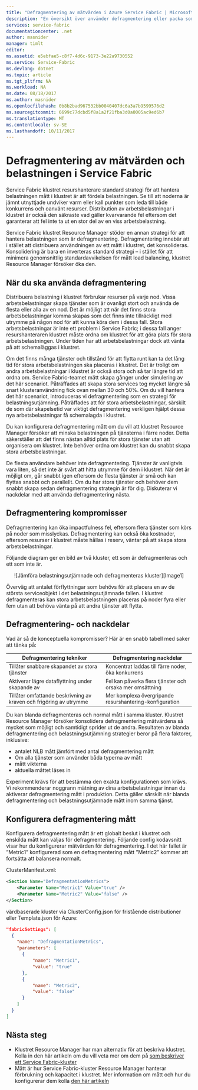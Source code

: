 ```yaml
---
title: "Defragmentering av mätvärden i Azure Service Fabric | Microsoft Docs"
description: "En översikt över använder defragmentering eller packa som en strategi för mått i Service Fabric"
services: service-fabric
documentationcenter: .net
author: masnider
manager: timlt
editor: 
ms.assetid: e5ebfae5-c8f7-4d6c-9173-3e22a9730552
ms.service: Service-Fabric
ms.devlang: dotnet
ms.topic: article
ms.tgt_pltfrm: NA
ms.workload: NA
ms.date: 08/18/2017
ms.author: masnider
ms.openlocfilehash: 0b8b2bad967532bb0040407dc6a3a7b9599576d2
ms.sourcegitcommit: 6699c77dcbd5f8a1a2f21fba3d0a0005ac9ed6b7
ms.translationtype: MT
ms.contentlocale: sv-SE
ms.lasthandoff: 10/11/2017
---
```

# <a name="defragmentation-of-metrics-and-load-in-service-fabric"></a>Defragmentering av mätvärden och belastningen i Service Fabric
Service Fabric klustret resurshanterare standard strategi för att hantera belastningen mått i klustret är att fördela belastningen. Se till att noderna är jämnt utnyttjade undviker varm eller kall punkter som leda till både konkurrens och oanvänt resurser. Distribution av arbetsbelastningar i klustret är också den säkraste vad gäller kvarvarande fel eftersom det garanterar att fel inte ta ut en stor del av en viss arbetsbelastning. 

Service Fabric klustret Resource Manager stöder en annan strategi för att hantera belastningen som är defragmentering. Defragmentering innebär att i stället att distribuera användningen av ett mått i klustret, det konsolideras. Konsolidering är bara en inverteras standard strategi – i stället för att minimera genomsnittlig standardavvikelsen för mått load balancing, klustret Resource Manager försöker öka den.

## <a name="when-to-use-defragmentation"></a>När du ska använda defragmentering
Distribuera belastning i klustret förbrukar resurser på varje nod. Vissa arbetsbelastningar skapa tjänster som är ovanligt stort och använda de flesta eller alla av en nod. Det är möjligt att när det finns stora arbetsbelastningar komma skapas som det finns inte tillräckligt med utrymme på någon nod för att kunna köra dem i dessa fall. Stora arbetsbelastningar är inte ett problem i Service Fabric; i dessa fall anger resurshanteraren klustret måste ordna om klustret för att göra plats för stora arbetsbelastningen. Under tiden har att arbetsbelastningar dock att vänta på att schemaläggas i klustret.

Om det finns många tjänster och tillstånd för att flytta runt kan ta det lång tid för stora arbetsbelastningen ska placeras i klustret. Det är troligt om andra arbetsbelastningar i klustret är också stora och så tar längre tid att ordna om. Service Fabric-teamet mätt skapa gånger under simulering av det här scenariot. Påträffades att skapa stora services tog mycket längre så snart klusteranvändning fick ovan mellan 30 och 50%. Om du vill hantera det här scenariot, introduceras vi defragmentering som en strategi för belastningsutjämning. Påträffades att för stora arbetsbelastningar, särskilt de som där skapelsetid var viktigt defragmentering verkligen hjälpt dessa nya arbetsbelastningar få schemalagda i klustret.

Du kan konfigurera defragmentering mått om du vill att klustret Resource Manager försöker att minska belastningen på tjänsterna i färre noder. Detta säkerställer att det finns nästan alltid plats för stora tjänster utan att organisera om klustret. Inte behöver ordna om klustret kan du snabbt skapa stora arbetsbelastningar.

De flesta användare behöver inte defragmentering. Tjänster är vanligtvis vara liten, så det inte är svårt att hitta utrymme för dem i klustret. När det är möjligt om, går snabbt igen eftersom de flesta tjänster är små och kan flyttas snabbt och parallellt. Om du har stora tjänster och behöver dem snabbt skapa sedan defragmentering strategin är för dig. Diskuterar vi nackdelar med att använda defragmentering nästa. 

## <a name="defragmentation-tradeoffs"></a>Defragmentering kompromisser
Defragmentering kan öka impactfulness fel, eftersom flera tjänster som körs på noder som misslyckas. Defragmentering kan också öka kostnader, eftersom resurser i klustret måste hållas i reserv, väntar på att skapa stora arbetsbelastningar.

Följande diagram ger en bild av två kluster, ett som är defragmenteras och ett som inte är. 

<center>
![Jämföra belastningsutjämnade och defragmenteras kluster][Image1]
</center>

Överväg att antalet förflyttningar som behövs för att placera en av de största serviceobjekt i det belastningsutjämnade fallen. I klustret defragmenteras kan stora arbetsbelastningen placeras på noder fyra eller fem utan att behöva vänta på att andra tjänster att flytta.

## <a name="defragmentation-pros-and-cons"></a>Defragmentering- och nackdelar
Vad är så de konceptuella kompromisser? Här är en snabb tabell med saker att tänka på:

| Defragmentering tekniker | Defragmentering nackdelar |
| --- | --- |
| Tillåter snabbare skapandet av stora tjänster |Koncentrat laddas till färre noder, öka konkurrens |
| Aktiverar lägre dataflyttning under skapande av |Fel kan påverka flera tjänster och orsaka mer omsättning |
| Tillåter omfattande beskrivning av kraven och frigöring av utrymme |Mer komplexa övergripande resurshantering-konfiguration |

Du kan blanda defragmenteras och normal mått i samma kluster. Klustret Resource Manager försöker konsolidera defragmentering mätvärdena så mycket som möjligt och samtidigt sprider ut de andra. Resultaten av blanda defragmentering och belastningsutjämning strategier beror på flera faktorer, inklusive:
  - antalet NLB mått jämfört med antal defragmentering mått
  - Om alla tjänster som använder båda typerna av mått 
  - mått vikterna
  - aktuella måttet läses in
  
Experiment krävs för att bestämma den exakta konfigurationen som krävs. Vi rekommenderar noggrann mätning av dina arbetsbelastningar innan du aktiverar defragmentering mått i produktion. Detta gäller särskilt när blanda defragmentering och belastningsutjämnade mått inom samma tjänst. 

## <a name="configuring-defragmentation-metrics"></a>Konfigurera defragmentering mått
Konfigurera defragmentering mått är ett globalt beslut i klustret och enskilda mått kan väljas för defragmentering. Följande config kodavsnitt visar hur du konfigurerar mätvärden för defragmentering. I det här fallet är ”Metric1” konfigurerad som en defragmentering mått ”Metric2” kommer att fortsätta att balansera normalt. 

ClusterManifest.xml:

```xml
<Section Name="DefragmentationMetrics">
    <Parameter Name="Metric1" Value="true" />
    <Parameter Name="Metric2" Value="false" />
</Section>
```

värdbaserade kluster via ClusterConfig.json för fristående distributioner eller Template.json för Azure:

```json
"fabricSettings": [
  {
    "name": "DefragmentationMetrics",
    "parameters": [
      {
          "name": "Metric1",
          "value": "true"
      },
      {
          "name": "Metric2",
          "value": "false"
      }
    ]
  }
]
```


## <a name="next-steps"></a>Nästa steg
- Klustret Resource Manager har man alternativ för att beskriva klustret. Kolla in den här artikeln om du vill veta mer om dem på [som beskriver ett Service Fabric-kluster](service-fabric-cluster-resource-manager-cluster-description.md)
- Mått är hur Service Fabric-kluster Resource Manager hanterar förbrukning och kapacitet i klustret. Mer information om mått och hur du konfigurerar dem kolla [den här artikeln](service-fabric-cluster-resource-manager-metrics.md)

[Image1]:./media/service-fabric-cluster-resource-manager-defragmentation-metrics/balancing-defrag-compared.png
